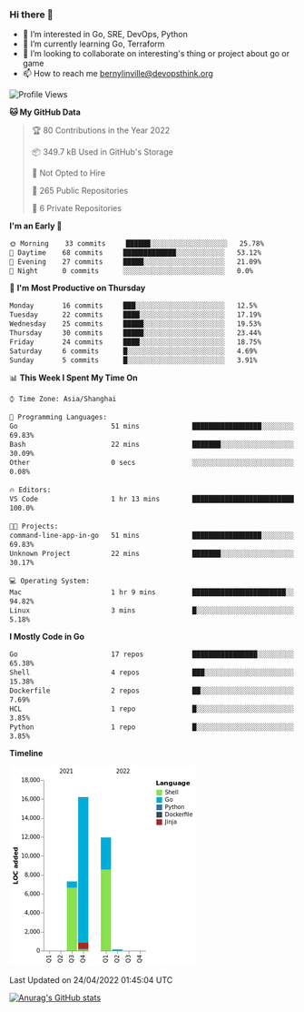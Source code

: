 ### Hi there 👋

- 👀 I’m interested in Go, SRE, DevOps, Python
- 🌱 I’m currently learning Go, Terraform
- 👯 I’m looking to collaborate on interesting's thing or project about go or game
- 📫 How to reach me bernylinville@devopsthink.org

<!--START_SECTION:waka-->
![Profile Views](http://img.shields.io/badge/Profile%20Views-0-blue)

**🐱 My GitHub Data** 

> 🏆 80 Contributions in the Year 2022
 > 
> 📦 349.7 kB Used in GitHub's Storage 
 > 
> 🚫 Not Opted to Hire
 > 
> 📜 265 Public Repositories 
 > 
> 🔑 6 Private Repositories  
 > 
**I'm an Early 🐤** 

```text
🌞 Morning    33 commits     ██████░░░░░░░░░░░░░░░░░░░   25.78% 
🌆 Daytime    68 commits     █████████████░░░░░░░░░░░░   53.12% 
🌃 Evening    27 commits     █████░░░░░░░░░░░░░░░░░░░░   21.09% 
🌙 Night      0 commits      ░░░░░░░░░░░░░░░░░░░░░░░░░   0.0%

```
📅 **I'm Most Productive on Thursday** 

```text
Monday       16 commits     ███░░░░░░░░░░░░░░░░░░░░░░   12.5% 
Tuesday      22 commits     ████░░░░░░░░░░░░░░░░░░░░░   17.19% 
Wednesday    25 commits     █████░░░░░░░░░░░░░░░░░░░░   19.53% 
Thursday     30 commits     █████░░░░░░░░░░░░░░░░░░░░   23.44% 
Friday       24 commits     ████░░░░░░░░░░░░░░░░░░░░░   18.75% 
Saturday     6 commits      █░░░░░░░░░░░░░░░░░░░░░░░░   4.69% 
Sunday       5 commits      █░░░░░░░░░░░░░░░░░░░░░░░░   3.91%

```


📊 **This Week I Spent My Time On** 

```text
⌚︎ Time Zone: Asia/Shanghai

💬 Programming Languages: 
Go                       51 mins             █████████████████░░░░░░░░   69.83% 
Bash                     22 mins             ███████░░░░░░░░░░░░░░░░░░   30.09% 
Other                    0 secs              ░░░░░░░░░░░░░░░░░░░░░░░░░   0.08%

🔥 Editors: 
VS Code                  1 hr 13 mins        █████████████████████████   100.0%

🐱‍💻 Projects: 
command-line-app-in-go   51 mins             █████████████████░░░░░░░░   69.83% 
Unknown Project          22 mins             ███████░░░░░░░░░░░░░░░░░░   30.17%

💻 Operating System: 
Mac                      1 hr 9 mins         ███████████████████████░░   94.82% 
Linux                    3 mins              █░░░░░░░░░░░░░░░░░░░░░░░░   5.18%

```

**I Mostly Code in Go** 

```text
Go                       17 repos            ████████████████░░░░░░░░░   65.38% 
Shell                    4 repos             ███░░░░░░░░░░░░░░░░░░░░░░   15.38% 
Dockerfile               2 repos             ██░░░░░░░░░░░░░░░░░░░░░░░   7.69% 
HCL                      1 repo              █░░░░░░░░░░░░░░░░░░░░░░░░   3.85% 
Python                   1 repo              █░░░░░░░░░░░░░░░░░░░░░░░░   3.85%

```


**Timeline**

![Chart not found](https://raw.githubusercontent.com/bernylinville/bernylinville/main/charts/bar_graph.png) 


 Last Updated on 24/04/2022 01:45:04 UTC
<!--END_SECTION:waka-->

[![Anurag's GitHub stats](https://github-readme-stats.vercel.app/api?username=bernylinville)](https://github.com/anuraghazra/github-readme-stats)


<!--
**kylechou-dunk/kylechou-dunk** is a ✨ _special_ ✨ repository because its `README.md` (this file) appears on your GitHub profile.

Here are some ideas to get you started:

- 🔭 I’m currently working on ...
- 🌱 I’m currently learning ...
- 👯 I’m looking to collaborate on ...
- 🤔 I’m looking for help with ...
- 💬 Ask me about ...
- 📫 How to reach me: ...
- 😄 Pronouns: ...
- ⚡ Fun fact: ...
-->
